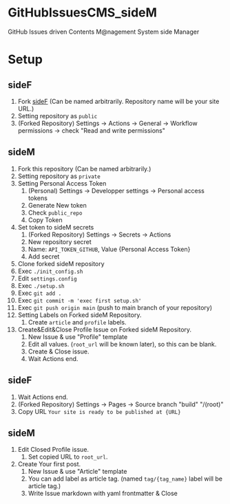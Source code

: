 # GitHubIssuesCMS_sideM
GitHub Issues driven Contents M@nagement System side Manager



# Setup

## sideF
1. Fork [sideF](https://github.com/ShotaroKataoka/GitHubIssuesCMS_sideF) (Can be named arbitrarily. Repository name will be your site URL.)
1. Setting repository as `public`
1. (Forked Repository) Settings -> Actions -> General -> Workflow permissions -> check "Read and write permissions"

## sideM
1. Fork this repository (Can be named arbitrarily.)
1. Setting repository as `private`
1. Setting Personal Access Token
    1. (Personal) Settings -> Developper settings -> Personal access tokens
    1. Generate New token
    1. Check `public_repo`
    1. Copy Token
1. Set token to sideM secrets
    1. (Forked Repository) Settings -> Secrets -> Actions
    1. New repository secret
    2. Name: `API_TOKEN_GITHUB`, Value {Personal Access Token}
    3. Add secret
1. Clone forked sideM repository
1. Exec `./init_config.sh`
1. Edit `settings.config`
1. Exec `./setup.sh`
1. Exec `git add .`
1. Exec `git commit -m 'exec first setup.sh'`
1. Exec `git push origin main` (push to main branch of your repository)
1. Setting Labels on Forked sideM Repository.
    1. Create `article` and `profile` labels.
1. Create&Edit&Close Profile Issue on Forked sideM Repository.
    1. New Issue & use "Profile" template
    1. Edit all values. (`root_url` will be known later), so this can be blank.
    1. Create & Close issue.
    1. Wait Actions end.

## sideF
1. Wait Actions end.
1. (Forked Repository) Settings -> Pages -> Source branch "build" "/(root)" 
1. Copy URL `Your site is ready to be published at {URL}`

## sideM
1. Edit Closed Profile issue.
    1. Set copied URL to `root_url`.
1. Create Your first post.
    1. New Issue & use "Article" template
    1. You can add label as article tag. (named `tag/{tag_name}` label will be article tag.)
    1. Write Issue markdown with yaml frontmatter & Close
